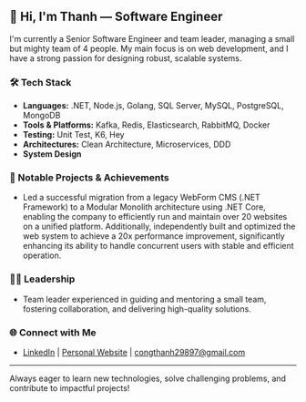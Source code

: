 ## 👋 Hi, I'm Thanh — Software Engineer

I'm currently a Senior Software Engineer and team leader, managing a small but mighty team of 4 people. My main focus is on web development, and I have a strong passion for designing robust, scalable systems.

### 🛠️ Tech Stack
- **Languages:** .NET, Node.js, Golang, SQL Server, MySQL, PostgreSQL, MongoDB
- **Tools & Platforms:** Kafka, Redis, Elasticsearch, RabbitMQ, Docker
- **Testing:** Unit Test, K6, Hey
- **Architectures:** Clean Architecture, Microservices, DDD
- **System Design** 

### 🚀 Notable Projects & Achievements
- Led a successful migration from a legacy WebForm CMS (.NET Framework) to a Modular Monolith architecture using .NET Core, enabling the company to efficiently run and maintain over 20 websites on a unified platform. Additionally, independently built and optimized the web system to achieve a 20x performance improvement, significantly enhancing its ability to handle concurrent users with stable and efficient operation.

### 👨‍💻 Leadership
- Team leader experienced in guiding and mentoring a small team, fostering collaboration, and delivering high-quality solutions.

### 🌐 Connect with Me
- [LinkedIn](#) | [Personal Website](#) | [congthanh29897@gmail.com](#)  

---

Always eager to learn new technologies, solve challenging problems, and contribute to impactful projects!
